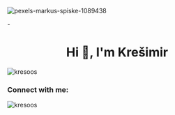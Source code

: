 


![pexels-markus-spiske-1089438](https://github.com/KresoOs/KresoOs/assets/28684139/cf4926f1-60cb-4bd7-8cb3-7bd77e59ac36)


-<h1 align="center">Hi 👋, I'm Krešimir</h1>
<p align="left"> <img src="https://komarev.com/ghpvc/?username=kresoos&label=Profile%20views&color=0e75b6&style=flat" alt="kresoos" /> </p>

<h3 align="left">Connect with me:</h3>
<p align="left">
</p>

<p><img align="center" src="https://github-readme-streak-stats.herokuapp.com/?user=kresoos&" alt="kresoos" /></p>
